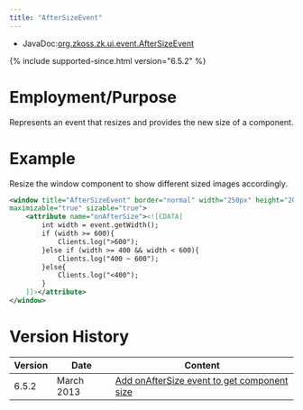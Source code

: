 ```yaml
---
title: "AfterSizeEvent"
---
```



- JavaDoc:[org.zkoss.zk.ui.event.AfterSizeEvent](https://www.zkoss.org/javadoc/latest/zk/org/zkoss/zk/ui/event/AfterSizeEvent.html)

{% include supported-since.html version="6.5.2" %}

# Employment/Purpose

Represents an event that resizes and provides the new size of a
component.

# Example

Resize the window component to show different sized images accordingly.

```xml
<window title="AfterSizeEvent" border="normal" width="250px" height="200px" 
maximizable="true" sizable="true">
    <attribute name="onAfterSize"><![CDATA[
        int width = event.getWidth();
        if (width >= 600){
            Clients.log(">600");
        }else if (width >= 400 && width < 600){
            Clients.log("400 ~ 600");
        }else{
            Clients.log("<400");
        }
    ]]></attribute>
</window>
```

# Version History

| Version | Date       | Content                                                                                |
|---------|------------|----------------------------------------------------------------------------------------|
| 6.5.2   | March 2013 | [Add onAfterSize event to get component size](http://tracker.zkoss.org/browse/ZK-1672) |


